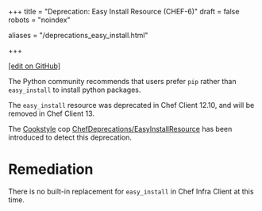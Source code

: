 +++
title = "Deprecation: Easy Install Resource (CHEF-6)"
draft = false
robots = "noindex"


aliases = "/deprecations_easy_install.html"


+++

[\[edit on GitHub\]](https://github.com/chef/chef-web-docs/blob/master/content/deprecations_easy_install.md)



The Python community recommends that users prefer `pip` rather than
`easy_install` to install python packages.

The `easy_install` resource was deprecated in Chef Client 12.10, and
will be removed in Chef Client 13.

The [Cookstyle](/workstation/cookstyle/) cop
[ChefDeprecations/EasyInstallResource](https://github.com/chef/cookstyle/blob/master/docs/cops_chefdeprecations.md#chefdeprecationseasyinstallresource)
has been introduced to detect this deprecation.

Remediation
===========

There is no built-in replacement for `easy_install` in Chef Infra Client
at this time.
